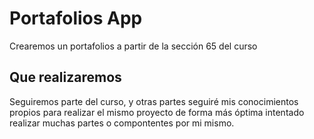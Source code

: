 # Portafolios App

Crearemos un portafolios a partir de la sección 65 del curso

## Que realizaremos

Seguiremos parte del curso, y otras partes seguiré mis conocimientos propios para realizar el mismo proyecto de forma más óptima intentado realizar muchas partes o compontentes por mi mismo.


